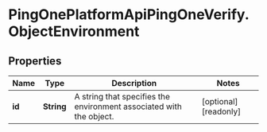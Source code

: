 # PingOnePlatformApiPingOneVerify.ObjectEnvironment

## Properties

Name | Type | Description | Notes
------------ | ------------- | ------------- | -------------
**id** | **String** | A string that specifies the environment associated with the object. | [optional] [readonly] 


